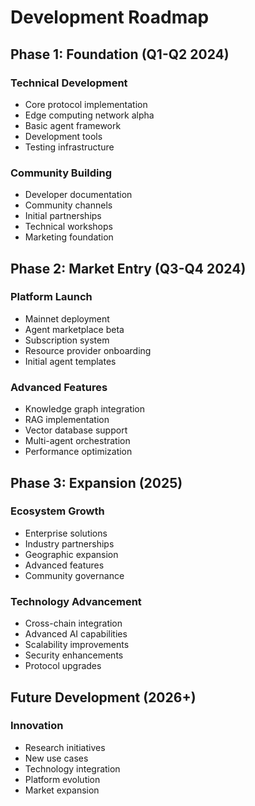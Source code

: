 # Development Roadmap

## Phase 1: Foundation (Q1-Q2 2024)

### Technical Development
- Core protocol implementation
- Edge computing network alpha
- Basic agent framework
- Development tools
- Testing infrastructure

### Community Building
- Developer documentation
- Community channels
- Initial partnerships
- Technical workshops
- Marketing foundation

## Phase 2: Market Entry (Q3-Q4 2024)

### Platform Launch
- Mainnet deployment
- Agent marketplace beta
- Subscription system
- Resource provider onboarding
- Initial agent templates

### Advanced Features
- Knowledge graph integration
- RAG implementation
- Vector database support
- Multi-agent orchestration
- Performance optimization

## Phase 3: Expansion (2025)

### Ecosystem Growth
- Enterprise solutions
- Industry partnerships
- Geographic expansion
- Advanced features
- Community governance

### Technology Advancement
- Cross-chain integration
- Advanced AI capabilities
- Scalability improvements
- Security enhancements
- Protocol upgrades

## Future Development (2026+)

### Innovation
- Research initiatives
- New use cases
- Technology integration
- Platform evolution
- Market expansion 